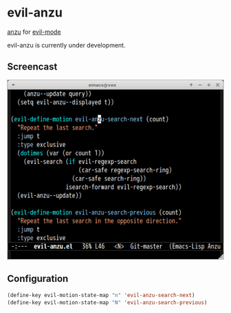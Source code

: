 # evil-anzu

[anzu](https://github.com/syohex/emacs-anzu) for [evil-mode](https://gitorious.org/evil)

evil-anzu is currently under development.

## Screencast

![evil-anzu](image/evil-anzu.gif)

## Configuration

```lisp
(define-key evil-motion-state-map "n" 'evil-anzu-search-next)
(define-key evil-motion-state-map "N" 'evil-anzu-search-previous)
```
